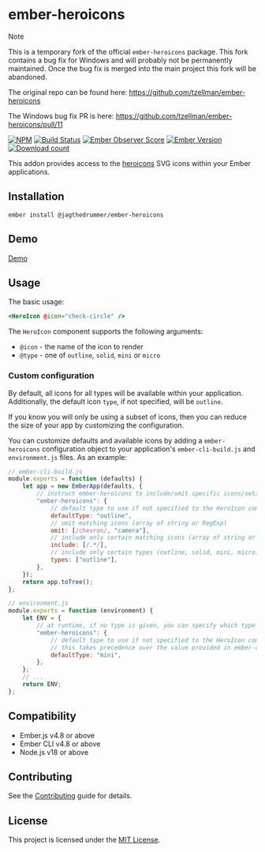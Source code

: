 # ember-heroicons

> [!NOTE]
> This is a temporary fork of the official `ember-heroicons` package. This fork contains
> a bug fix for Windows and will probably not be permanently maintained. Once the bug fix
> is merged into the main project this fork will be abandoned.
>
> The original repo can be found here: https://github.com/tzellman/ember-heroicons
>
> The Windows bug fix PR is here: https://github.com/tzellman/ember-heroicons/pull/11

[![NPM][npm-badge-img]][npm-badge-link]
[![Build Status][build-status-img]][build-status-link]
[![Ember Observer Score][ember-observer-badge]][ember-observer-url]
[![Ember Version][ember-version]][ember-version-url]
[![Download count][npm-downloads-img]][npm-badge-link]

This addon provides access to the [heroicons](https://heroicons.com/) SVG icons within your Ember applications.

## Installation

```
ember install @jagthedrummer/ember-heroicons
```

## Demo

[Demo](https://tzellman.github.io/ember-heroicons/)

## Usage

The basic usage:

```handlebars
<HeroIcon @icon="check-circle" />
```

The `HeroIcon` component supports the following arguments:

-   `@icon` - the name of the icon to render
-   `@type` - one of `outline`, `solid`, `mini` or `micro`

### Custom configuration

By default, all icons for all types will be available within your application. Additionally, the default icon `type`, if not specified, will be `outline`.

If you know you will only be using a subset of icons, then you can reduce the size of your app by customizing the configuration.

You can customize defaults and available icons by adding a `ember-heroicons` configuration object to your application's `ember-cli-build.js` and `environment.js` files. As an example:

```javascript
// ember-cli-build.js
module.exports = function (defaults) {
    let app = new EmberApp(defaults, {
        // instruct ember-heroicons to include/omit specific icons/sets
        "ember-heroicons": {
            // default type to use if not specified to the HeroIcon component
            defaultType: "outline",
            // omit matching icons (array of string or RegExp)
            omit: [/chevron/, "camera"],
            // include only certain matching icons (array of string or RegExp)
            include: [/.*/],
            // include only certain types (outline, solid, mini, micro)
            types: ["outline"],
        },
    });
    return app.toTree();
};
```

```javascript
// environment.js
module.exports = function (environment) {
    let ENV = {
        // at runtime, if no type is given, you can specify which type to use
        "ember-heroicons": {
            // default type to use if not specified to the HeroIcon component
            // this takes precedence over the value provided in ember-cli-build.js
            defaultType: "mini",
        },
    };
    // ...
    return ENV;
};
```

## Compatibility

-   Ember.js v4.8 or above
-   Ember CLI v4.8 or above
-   Node.js v18 or above

## Contributing

See the [Contributing](CONTRIBUTING.md) guide for details.

## License

This project is licensed under the [MIT License](LICENSE.md).

[npm-badge-img]: https://badge.fury.io/js/ember-heroicons.svg
[npm-badge-link]: http://badge.fury.io/js/ember-heroicons
[build-status-img]: https://github.com/tzellman/ember-heroicons/workflows/CI/badge.svg?branch=master&event=push
[build-status-link]: https://github.com/tzellman/ember-heroicons/actions?query=workflow%3A%22CI%22
[npm-downloads-img]: https://img.shields.io/npm/dt/ember-heroicons.svg
[ember-observer-badge]: http://emberobserver.com/badges/ember-heroicons.svg
[ember-observer-url]: http://emberobserver.com/addons/ember-heroicons
[ember-version]: https://img.shields.io/badge/Ember-3.12%2B-brightgreen.svg
[ember-version-url]: https://blog.emberjs.com/2019/08/16/ember-3-12-released.html

